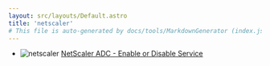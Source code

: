 ```yaml
---
layout: src/layouts/Default.astro
title: 'netscaler'
# This file is auto-generated by docs/tools/MarkdownGenerator (index.js)
---
```


<ul>

<li>

![netscaler](https://i.octopus.com/library/step-templates/netscaler.png) [NetScaler ADC - Enable or Disable Service](/netscaler/netscaler-adc-enable-or-disable-service/)

</li>
        
</ul>

